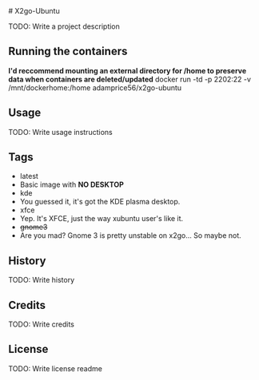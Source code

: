 <snippet>
  <content>
# X2go-Ubuntu

TODO: Write a project description

## Running the containers

**I'd reccommend mounting an external directory for /home to preserve data when containers are deleted/updated**
docker run -td -p 2202:22 -v /mnt/dockerhome:/home adamprice56/x2go-ubuntu

## Usage

TODO: Write usage instructions

## Tags

* latest
 * Basic image with **NO DESKTOP**
* kde
 * You guessed it, it's got the KDE plasma desktop.
* xfce
 * Yep. It's XFCE, just the way xubuntu user's like it.
* <s>gnome3</s>
 * Are you mad? Gnome 3 is pretty unstable on x2go... So maybe not.

## History

TODO: Write history

## Credits

TODO: Write credits

## License

TODO: Write license
</content>
  <tabTrigger>readme</tabTrigger>
</snippet>
